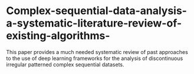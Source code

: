 # Complex-sequential-data-analysis-a-systematic-literature-review-of-existing-algorithms-
This paper provides a much needed systematic review of past approaches to the use of deep learning frameworks for the analysis of discontinuous irregular patterned complex sequential datasets.
